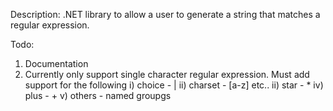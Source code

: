 Description:
.NET library to allow a user to generate a string that matches a regular expression.

Todo:
1) Documentation
2) Currently only support single character regular expression. Must add support for the following
	i)		choice - |
	ii)		charset - [a-z] etc..
	ii)		star - *
	iv)		plus - +
	v)		others - named groupgs